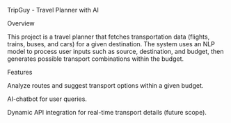 TripGuy - Travel Planner with AI

Overview

This project is a travel planner  that fetches transportation data (flights, trains, buses, and cars) for a given destination. The system uses an NLP model to process user inputs such as source, destination, and budget, then generates possible transport combinations within the budget.

Features

Analyze routes and suggest transport options within a given budget.

AI-chatbot for user queries.

Dynamic API integration for real-time transport details (future scope).



